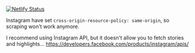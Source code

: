 [![Netlify Status](https://api.netlify.com/api/v1/badges/99829251-70c6-4f4e-8755-2543fe4bd6a5/deploy-status)](https://app.netlify.com/sites/gramz-saver/deploys)

Instagram have set `cross-origin-resource-policy: same-origin`, so scraping won't work anymore.

I recommend using Instagram API, but it doesn't allow you to fetch stories and highlights...
https://developers.facebook.com/products/instagram/apis/
